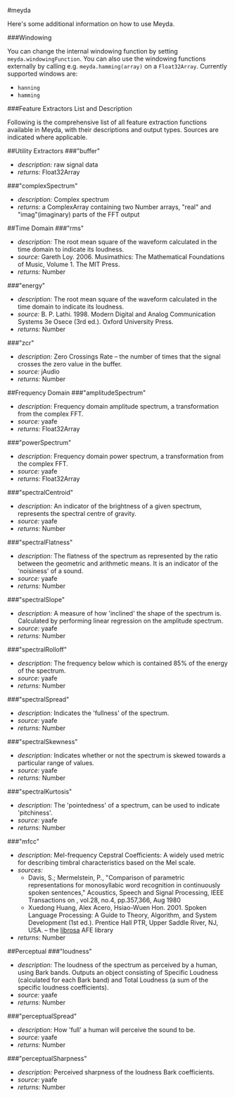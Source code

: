 #meyda

Here's some additional information on how to use Meyda.

###Windowing

You can change the internal windowing function by setting `meyda.windowingFunction`.
You can also use the windowing functions externally by calling e.g. `meyda.hamming(array)` on a `Float32Array`.
Currently supported windows are:
+ `hanning`
+ `hamming`

###Feature Extractors List and Description

Following is the comprehensive list of all feature extraction functions available in Meyda,
with their descriptions and output types. Sources are indicated where applicable.

##Utility Extractors
###"buffer"
+ *description:* raw signal data
+ *returns:* Float32Array

###"complexSpectrum"
+ *description:* Complex spectrum
+ *returns:* a ComplexArray containing two Number arrays, "real" and "imag"(imaginary) parts of the FFT output

##Time Domain
###"rms"
+ *description:* The root mean square of the waveform calculated in the time domain to indicate its loudness.
+ *source:* Gareth Loy. 2006. Musimathics: The Mathematical Foundations of Music, Volume 1. The MIT Press.
+ *returns:* Number

###"energy"
+ *description:* The root mean square of the waveform calculated in the time domain to indicate its loudness.
+ *source:* B. P. Lathi. 1998. Modern Digital and Analog Communication Systems 3e Osece (3rd ed.). Oxford University Press.
+ *returns:* Number

###"zcr"
+ *description:* Zero Crossings Rate – the number of times that the signal crosses the zero value in the buffer.
+ *source:* jAudio
+ *returns:* Number

##Frequency Domain
###"amplitudeSpectrum"
+ *description:* Frequency domain amplitude spectrum, a transformation from the complex FFT.
+ *source:* yaafe
+ *returns:* Float32Array

###"powerSpectrum"
+ *description:* Frequency domain power spectrum, a transformation from the complex FFT.
+ *source:* yaafe
+ *returns:* Float32Array

###"spectralCentroid"
+ *description:* An indicator of the brightness of a given spectrum, represents the spectral centre of gravity.
+ *source:* yaafe
+ *returns:* Number

###"spectralFlatness"
+ *description:* The flatness of the spectrum as represented by the ratio between the geometric and arithmetic means. It is an indicator of the 'noisiness' of a sound.
+ *source:* yaafe
+ *returns:* Number

###"spectralSlope"
+ *description:* A measure of how 'inclined' the shape of the spectrum is. Calculated by performing linear regression on the amplitude spectrum.
+ *source:* yaafe
+ *returns:* Number

###"spectralRolloff"
+ *description:* The frequency below which is contained 85% of the energy of the spectrum.
+ *source:* yaafe
+ *returns:* Number

###"spectralSpread"
+ *description:* Indicates the 'fullness' of the spectrum.
+ *source:* yaafe
+ *returns:* Number

###"spectralSkewness"
+ *description:* Indicates whether or not the spectrum is skewed towards a particular range of values.
+ *source:* yaafe
+ *returns:* Number

###"spectralKurtosis"
+ *description:* The 'pointedness' of a spectrum, can be used to indicate 'pitchiness'.
+ *source:* yaafe
+ *returns:* Number

###"mfcc"
+ *description:* Mel-frequency Cepstral Coefficients: A widely used metric for describing timbral characteristics based on the Mel scale.
+ *sources:*
	- Davis, S.; Mermelstein, P., "Comparison of parametric representations for monosyllabic word recognition in continuously spoken sentences," Acoustics, Speech and Signal Processing, IEEE Transactions on , vol.28, no.4, pp.357,366, Aug 1980
	- Xuedong Huang, Alex Acero, Hsiao-Wuen Hon. 2001. Spoken Language Processing: A Guide to Theory, Algorithm, and System Development (1st ed.). Prentice Hall PTR, Upper Saddle River, NJ, USA.
	– the [librosa](https://github.com/bmcfee/librosa "librosa") AFE library
+ *returns:* Number

##Perceptual
###"loudness"
+ *description:* The loudness of the spectrum as perceived by a human, using Bark bands. Outputs an object consisting of Specific Loudness (calculated for each Bark band) and Total Loudness (a sum of the specific loudness coefficients).
+ *source:* yaafe
+ *returns:* Number

###"perceptualSpread"
+ *description:* How 'full' a human will perceive the sound to be.
+ *source:* yaafe
+ *returns:* Number

###"perceptualSharpness"
+ *description:* Perceived sharpness of the loudness Bark coefficients.
+ *source:* yaafe
+ *returns:* Number

